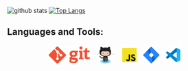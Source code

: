 ![github stats](https://github-readme-stats.vercel.app/api?username=haiderali9-9)
[![Top Langs](https://github-readme-stats.vercel.app/api/top-langs/?username=haiderali9-9)](https://github.com/haiderali9-9/github-readme-stats)



## Languages and Tools:
<p align="center">
<img src="/Images/Git.png" alt="Python" height="40" style="vertical-align:top; margin:4px">
<img src="/Images/Octocat.png" alt="Javascript" height="40" style="vertical-align:top; margin:4px">
<img src="/Images/Javascript.png" alt="VS Code" height="40" style="vertical-align:top; margin:4px">
<img src="/Images/Jira.png" alt="VS Code" height="40" style="vertical-align:top; margin:4px">
<img src="/Images/VisualStudioCode.png" alt="VS Code" height="40" style="vertical-align:top; margin:4px">
</p>




